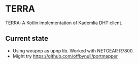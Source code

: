 # TERRA
TERRA: A Kotlin implementation of Kademlia DHT client.

## Current state
+ Using weupnp as upnp lib. Worked with NETGEAR R7800.
+ Might try https://github.com/offbynull/portmapper
